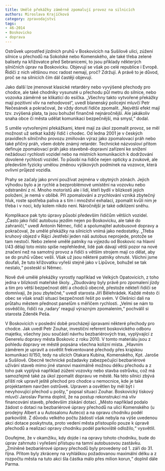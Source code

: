 ```yaml
---
title: Umělé překážky záměrně zpomalují provoz na silnicích
authors: Miroslava Krajíčková
category: zpravodajství
tags: 
- 46-2014
- Boskovicko
- doprava
---
```

Ostrůvek uprostřed jízdních pruhů v Boskovicích na Sušilově ulici, zúžení silnice u přechodů na Sokolské nebo Komenského, ale také třeba zelené balisety na křižovatce před Sebranicemi, to jsou příklady některých silničních úprav na Boskovicku. Objevují se však po celé republice i Evropě. Řidiči z nich většinou moc radost nemají, proč? Zdržují. A právě to je důvod, proč se na silnicích čím dál častěji objevují. 

Jako další lze jmenovat klasické retardéry nebo vyvýšené přechody pro chodce, ale také chodníky vysunuté u přechodu půl metru do silnice, nebo vozovka záměrně se klikatící do esíčka. „Všechny takto vytvořené překážky mají pozitivní vliv na nehodovost“, uvedl blanenský policejní mluvčí Petr Nečesánek a pokračoval, že vždy donutí řidiče zpomalit. „Největší efekt mají tzv. zvýšená plata, ta jsou bohužel finančně nejnáročnější. Ale jakákoliv snaha obce či města udělat komunikaci bezpečnější, má smysl,“ dodal.

S uměle vytvořenými překážkami, které mají za úkol zpomalit provoz, se měl možnost už setkat každý řidič i chodec. Od ledna 2001 je v českých pravidlech silničního provozu zmiňován výraz jako zpomalovací práh nebo také příčný práh, všem dobře známý retardér. Technické názvosloví přitom definuje zpomalovací práh jako stavebně-dopravní zařízení ke snížení nežádoucí rychlosti vozidel nebo na místních komunikacích k dodržování dovolené rychlosti vozidel. To působí na řidiče nejen opticky a zvukově, ale především fyzicky umělou změnou výškových podmínek na vozovce, která ovlivní průjezd vozidla. 

Prahy se začaly jako první používat zejména v obytných zónách. Jejich výhodou bylo a je rychlé a bezproblémové umístění na vozovku nebo odstranění z ní. Mnoho motoristů ale i lidí, kteří bydlí v blízkosti jejich položení, je nemá v oblibě. Při zpomalování a zrychlování vzniká zbytečný hluk, roste spotřeba paliva a s tím i množství exhalací, zpomalit kvůli nim je třeba i v noci, kdy kolem nikdo není. Náročnější je také odklízení sněhu. 

Komplikace pak tyto úpravy působí především řidičům větších vozidel. „Často jako řidič autobusu jezdím nejen po Boskovicku, ale také do zahraničí,“ uvedl Antonín Němec, řidič a spolumajitel autobusové dopravy a pokračoval, že umělé překážky na silnicích vnímá jako nedostatky. „Třeba kruhový objezd v Rájci Jestřebí jeden náš autobus neprojede, protože se tam nestočí. Nebo zelené umělé patníky na výjezdu od Boskovic na hlavní I/43 dělají toto místo spíše nepřehledné, lidé pak dávají větší pozor na nové značení než na samotný provoz a řidiči s větším strojem mají co dělat, aby se do pruhů vůbec vešli. Však už jsou některé patníky ohnuté. Všichni jsme doufali, že tuto křižovatku vyřeší stejně jako v Lipůvce, bohužel se tak nestalo,“ posteskl si Němec.

Nově dvě umělé překážky vyrostly například ve Velkých Opatovicích, z toho jedna v blízkosti mateřské školy. „Zbudovány byly právě pro zpomalení jízdy a tím pro větší bezpečnost dětí a chodců obecně, přestože někteří řidiči se domnívají, že jsou zbytečné,“ uvedl starosta Jiří Bělehrádek. Každé město či obec se však snaží situaci bezpečnosti řešit po svém. V Olešnici dali na průtahu městem přednost panelům s měřičem rychlosti. „Velmi se nám to osvědčilo, řidiči na ,radary‘ reagují výrazným zpomalením,“ pochválil si starosta Zdeněk Peša. 

V Boskovicích v poslední době procházejí úpravami některé přechody pro chodce. Jak uvedl Petr Zouhar, investiční referent boskovického odboru majetku, všechny jsou součástí návrhu bezbariérových tras, vyplývající z Generelu dopravy města Boskovic z roku 2010. V tomto materiálu jsou z pohledu dopravy ve městě popsána všechna kolizní místa. „Hlavním záměrem je upravit a osvětlit frekventované přechody přes krajskou komunikaci II/150, tedy na ulicích Otakara Kubína, Komenského, Kpt. Jaroše a Sušilově. Obecně technické požadavky zabezpečující bezbariérové užívání staveb mimo jiné stanoví maximálně možnou délku přechodu a z toho  pak vyplývá například zúžení vozovky nebo stavba ostrůvku, což má samozřejmě také za úkol zpomalit dopravu ve městě. Na této silnici zbývá příští rok upravit ještě přechod pro chodce u nemocnice, kde je také projektantem navržen ostrůvek. Upraven a osvětlen by měl být i nevyhovující přechod u pošty,“  popsal situaci Zouhar. Boskovický tiskový mluvčí Jaroslav Parma doplnil, že na postup rekonstrukcí má vliv financování staveb, především získání dotací. „Město například podalo žádost o dotaci na bezbariérové úpravy přechodů na ulici Komenského (u prodejny Albert a u Autosalonu Auteco) a na opravu chodníku podél parkoviště. Z důvodu velkého počtu žádostí však nebyla na výše uvedenou akci dotace poskytnuta, proto vedení města přistoupilo pouze k úpravě přechodů a realizaci opravy chodníku podél parkoviště odložilo,“ vysvětlil. 

Doufejme, že v okamžiku, kdy dojde i na opravy tohoto chodníku, bude do úprav zahrnuto i vyřešení přístupu na tamní autobusovou zastávku. „Zmíněné bezbariérové úpravy přechodů byly provedeny od 1. září do 31. října. Přitom byly zkráceny na vyhláškou požadovanou maximální délku a z rozpočtu města na tuto akci šla částka málo přes milion korun,“ doplnil dále Parma.



